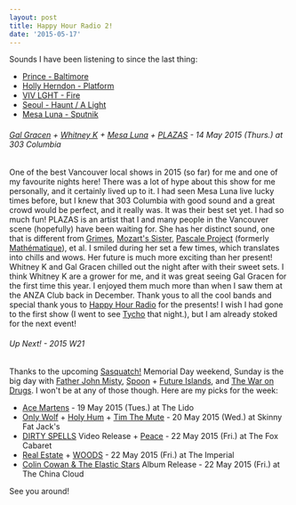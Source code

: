 ```yaml
---
layout: post
title: Happy Hour Radio 2!
date: '2015-05-17'
---
```

<p class="list-description">Sounds I have been listening to since the last thing:</p>

  * [Prince - Baltimore](https://soundcloud.com/prince3eg/baltimore)
  * [Holly Herndon - Platform](http://www.npr.org/2015/05/10/404661146/first-listen-holly-herndon-platform)
  * [VIV LGHT - Fire](https://soundcloud.com/vivlght/fire)
  * [Seoul - Haunt / A Light](https://soundcloud.com/seoulmtl/haunt-a-light)
  * [Mesa Luna - Sputnik](https://soundcloud.com/mesaluna/sputnik)

###### [Gal Gracen](https://galgracen.bandcamp.com/track/--2) + [Whitney K](https://whitneyk.bandcamp.com/track/caught-in-the-headlights) + [Mesa Luna](https://soundcloud.com/mesaluna/sputnik) + [PLAZAS](https://soundcloud.com/plazasmusic/find-yourself) - 14 May 2015 (Thurs.) at 303 Columbia

One of the best Vancouver local shows in 2015 (so far) for me and one of my favourite nights here! There was a lot of hype about this show for me personally, and it certainly lived up to it. I had seen Mesa Luna live lucky times before, but I knew that 303 Columbia with good sound and a great crowd would be perfect, and it really was. It was their best set yet. I had so much fun! PLAZAS is an artist that I and many people in the Vancouver scene (hopefully) have been waiting for. She has her distinct sound, one that is different from [Grimes](https://www.youtube.com/watch?v=N9XKLqGqwLA), [Mozart's Sister](https://www.youtube.com/watch?v=sCetxt9KoDs), [Pascale Project](https://soundcloud.com/pascaleproject/super-natural-1) (formerly [Mathématique](https://soundcloud.com/stellarkinematics/mathematique-summer-but-i-dont)), et al. I smiled during her set a few times, which translates into chills and wows. Her future is much more exciting than her present! Whitney K and Gal Gracen chilled out the night after with their sweet sets. I think Whitney K are a grower for me, and it was great seeing Gal Gracen for the first time this year. I enjoyed them much more than when I saw them at the ANZA Club back in December. Thank yous to all the cool bands and special thank yous to [Happy Hour Radio](https://www.mixcloud.com/happyhourradioshow) for the presents! I wish I had gone to the first show (I went to see [Tycho](https://soundcloud.com/tycho/tycho-coastal-brake) that night.), but I am already stoked for the next event!

###### Up Next! - 2015 W21

<p class="list-description">Thanks to the upcoming <a href="http://sasquatchfestival.com">Sasquatch!</a> Memorial Day weekend, Sunday is the big day with <a href="https://soundcloud.com/subpop/father-john-misty-true-affection">Father John Misty</a>, <a href="https://www.youtube.com/watch?v=RpVlAOO41vw">Spoon</a> + <a href="https://soundcloud.com/thrilljockey/future-islands-balance">Future Islands</a>, and <a href="https://www.youtube.com/watch?v=qOfIN7XBl-4">The War on Drugs</a>. I won't be at any of those though. Here are my picks for the week:</p>

  * [Ace Martens](https://acemartens.bandcamp.com/track/incredible) - 19 May 2015 (Tues.) at The Lido
  * [Only Wolf](https://kingfisherbluez.bandcamp.com/album/chemicals) + [Holy Hum](https://kingfisherbluez.bandcamp.com/track/appendix-a) + [Tim The Mute](https://kingfisherbluez.bandcamp.com/track/doctor-who-cosplay-2) - 20 May 2015 (Wed.) at Skinny Fat Jack's
  * [DIRTY SPELLS](https://dirtyspells.bandcamp.com/track/poultrygeist) Video Release + [Peace](https://peacevancouver.bandcamp.com/track/your-hand-in-mine) - 22 May 2015 (Fri.) at The Fox Cabaret
  * [Real Estate](https://www.youtube.com/watch?v=aTxGOyqKe30) + [WOODS](https://soundcloud.com/woodsist/woods-leaves-like-glass) - 22 May 2015 (Fri.) at The Imperial
  * [Colin Cowan & The Elastic Stars](http://elasticstars.com/track/ill-masquerade-it) Album Release - 22 May 2015 (Fri.) at The China Cloud

See you around! <i class="twa twa-v twa-lg"></i>
